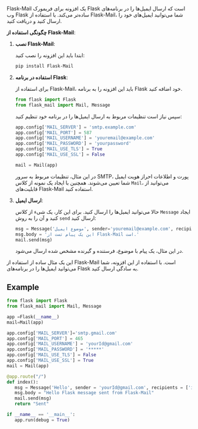 Flask-Mail یک افزونه برای فریمورک Flask است که ارسال ایمیل‌ها را در برنامه‌های وب Flask ساده‌تر می‌کند. با استفاده از Flask-Mail، شما می‌توانید ایمیل‌های خود را ارسال کنید و دریافت کنید.

**چگونگی استفاده از Flask-Mail**:

1. **نصب Flask-Mail**:

   ابتدا باید این افزونه را نصب کنید:

   ```bash
   pip install Flask-Mail
   ```

2. **استفاده در برنامه Flask**:

   برای استفاده از Flask-Mail، باید این افزونه را به برنامه Flask خود اضافه کنید.

   ```python
   from flask import Flask
   from flask_mail import Mail, Message
   ```

   سپس نیاز است تنظیمات مربوط به ارسال ایمیل‌ها را در برنامه خود تنظیم کنید:

   ```python
   app.config['MAIL_SERVER'] = 'smtp.example.com'
   app.config['MAIL_PORT'] = 587
   app.config['MAIL_USERNAME'] = 'youremail@example.com'
   app.config['MAIL_PASSWORD'] = 'yourpassword'
   app.config['MAIL_USE_TLS'] = True
   app.config['MAIL_USE_SSL'] = False

   mail = Mail(app)
   ```

   در این مثال، تنظیمات مربوط به سرور SMTP، پورت و اطلاعات احراز هویت ایمیل شما تعیین می‌شوند. همچنین با ایجاد یک نمونه از کلاس `Mail`، می‌توانید از قابلیت‌های Flask-Mail استفاده کنید.

3. **ارسال ایمیل**:

   حالا می‌توانید ایمیل‌ها را ارسال کنید. برای این کار، یک شیء از کلاس `Message` ایجاد کنید و آن را به روش `send` ارسال کنید:

   ```python
   msg = Message('موضوع ایمیل', sender='youremail@example.com', recipients=['recipient@example.com'])
   msg.body = 'این یک پیام تست از Flask-Mail است.'
   mail.send(msg)
   ```

   در این مثال، یک پیام با موضوع، فرستنده و گیرنده مشخص شده ارسال می‌شود.

این یک مثال ساده از استفاده از Flask-Mail است. با استفاده از این افزونه، شما می‌توانید ایمیل‌ها را در برنامه‌های Flask به سادگی ارسال کنید.


## Example
```python
from flask import Flask
from flask_mail import Mail, Message

app =Flask(__name__)
mail=Mail(app)

app.config['MAIL_SERVER']='smtp.gmail.com'
app.config['MAIL_PORT'] = 465
app.config['MAIL_USERNAME'] = 'yourId@gmail.com'
app.config['MAIL_PASSWORD'] = '*****'
app.config['MAIL_USE_TLS'] = False
app.config['MAIL_USE_SSL'] = True
mail = Mail(app)

@app.route("/")
def index():
   msg = Message('Hello', sender = 'yourId@gmail.com', recipients = ['id1@gmail.com'])
   msg.body = "Hello Flask message sent from Flask-Mail"
   mail.send(msg)
   return "Sent"

if __name__ == '__main__':
   app.run(debug = True)
```
